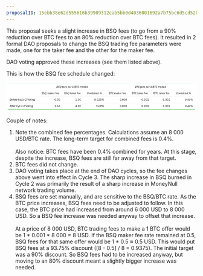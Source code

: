 ```yaml
---
proposalID: 15ebb38e62d555616b39909312cab5bb0d4036001692a7b75bc6d5cd520bdd59
---
```


This proposal seeks a slight increase in BSQ fees (to go from a 90% reduction over BTC fees to an 80% reduction over BTC fees). It resulted in 2 formal DAO proposals to change the BSQ trading fee parameters were made, one for the taker fee and the other for the maker fee.

DAO voting approved these increases (see them listed above).

This is how the BSQ fee schedule changed:

<img src="/images/blog/fee-increases-cycle-2.png" alt="Fee increase for Cycle 2`">

Couple of notes:
<ol>
<li>Note the combined fee percentages. Calculations assume an 8 000 USD/BTC rate. The long-term target for combined fees is 0.4%.
<br><br>
Also notice: BTC fees have been 0.4% combined for years. At this stage, despite the increase, BSQ fees are still far away from that target.</li>
<li>BTC fees did not change.</li>
<li>DAO voting takes place at the end of DAO cycles, so the fee changes above went into effect in Cycle 3. The sharp increase in BSQ burned in Cycle 2 was primarily the result of a sharp increase in MoneyNull network trading volume.</li>
<li>BSQ fees are set manually, and are sensitive to the BSQ/BTC rate. As the BTC price increases, BSQ fees need to be adjusted to follow. In this case, the BTC price had increased from around 6 000 USD to 8 000 USD. So a BSQ fee increase was needed anyway to offset that increase.
<br><br>
At a price of 8 000 USD, BTC trading fees to make a 1 BTC offer would be 1 * 0.001 * 8 000 = 8 USD. If the BSQ maker fee rate remained at 0.5, BSQ fees for that same offer would be 1 * 0.5 ≈ 0.5 USD. This would put BSQ fees at a 93.75% discount ([8 - 0.5] / 8 = 0.9375). The initial target was a 90% discount. So BSQ fees had to be increased anyway, but moving to an 80% discount meant a slightly bigger increase was needed.</li>
</ol>
